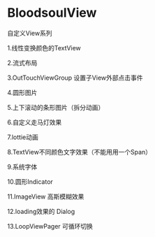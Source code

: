 # BloodsoulView
自定义View系列

1.线性变换颜色的TextView

2.流式布局

3.OutTouchViewGroup 设置子View外部点击事件

4.圆形图片

5.上下滚动的条形图片（拆分动画）

6.自定义走马灯效果

7.lottie动画

8.TextView不同颜色文字效果（不能用用一个Span）

9.系统字体

10.圆形Indicator

11.ImageView 高斯模糊效果

12.loading效果的 Dialog

13.LoopViewPager 可循环切换